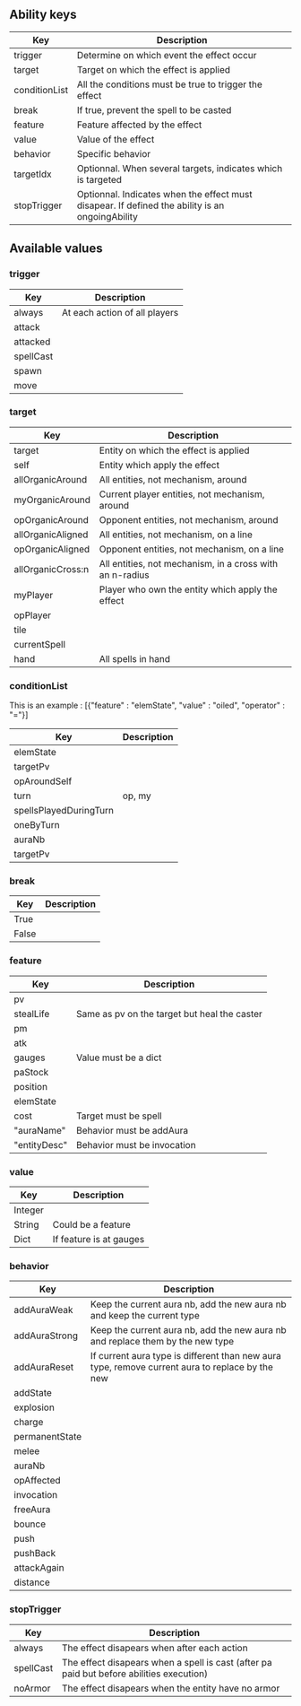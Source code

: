 ## Ability keys

| Key | Description |
|-----|-------------|
| trigger | Determine on which event the effect occur |
| target | Target on which the effect is applied |
| conditionList | All the conditions must be true to trigger the effect |
| break | If true, prevent the spell to be casted |
| feature | Feature affected by the effect |
| value | Value of the effect |
| behavior | Specific behavior |
| targetIdx | Optionnal. When several targets, indicates which is targeted |
| stopTrigger | Optionnal. Indicates when the effect must disapear. If defined the ability is an ongoingAbility |

## Available values

### trigger

| Key | Description |
|-----|-------------|
| always | At each action of all players |
| attack | |
| attacked | |
| spellCast | |
| spawn | |
| move | |

### target

| Key | Description |
|-----|-------------|
| target | Entity on which the effect is applied |
| self | Entity which apply the effect |
| allOrganicAround | All entities, not mechanism, around |
| myOrganicAround | Current player entities, not mechanism, around |
| opOrganicAround | Opponent entities, not mechanism, around |
| allOrganicAligned | All entities, not mechanism, on a line |
| opOrganicAligned | Opponent entities, not mechanism, on a line |
| allOrganicCross:n | All entities, not mechanism, in a cross with an n-radius |
| myPlayer | Player who own the entity which apply the effect |
| opPlayer | |
| tile | |
| currentSpell |  |
| hand | All spells in hand |

### conditionList

This is an example : [{"feature" : "elemState", "value" : "oiled", "operator" : "="}]

| Key | Description |
|-----|-------------|
| elemState | |
| targetPv | |
| opAroundSelf | |
| turn | op, my |
| spellsPlayedDuringTurn | |
| oneByTurn | |
| auraNb | |
| targetPv | |

### break

| Key | Description |
|-----|-------------|
| True | |
| False | |

### feature

| Key | Description |
|-----|-------------|
| pv | |
| stealLife | Same as pv on the target but heal the caster |
| pm | |
| atk | |
| gauges | Value must be a dict |
| paStock | |
| position | |
| elemState | |
| cost | Target must be spell |
| "auraName" | Behavior must be addAura |
| "entityDesc" | Behavior must be invocation |

### value

| Key | Description |
|-----|-------------|
| Integer | |
| String | Could be a feature |
| Dict | If feature is at gauges |

### behavior

| Key | Description |
|-----|-------------|
| addAuraWeak | Keep the current aura nb, add the new aura nb and keep the current type |
| addAuraStrong | Keep the current aura nb, add the new aura nb and replace them by the new type |
| addAuraReset | If current aura type is different than new aura type, remove current aura to replace by the new |
| addState |  |
| explosion |  |
| charge |  |
| permanentState |  |
| melee |  |
| auraNb |  |
| opAffected |  |
| invocation |  |
| freeAura |  |
| bounce |  |
| push |  |
| pushBack |  |
| attackAgain |  |
| distance |  |

### stopTrigger

| Key | Description |
|-----|-------------|
| always | The effect disapears when after each action |
| spellCast | The effect disapears when a spell is cast (after pa paid but before abilities execution) |
| noArmor | The effect disapears when the entity have no armor |


